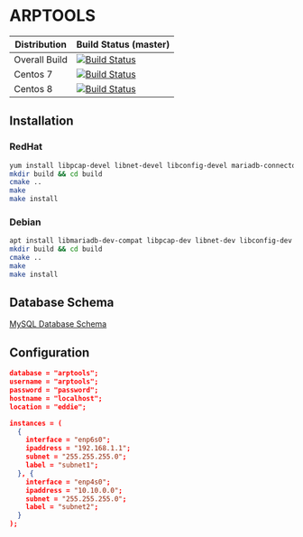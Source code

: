 # ARPTOOLS

| Distribution           | Build Status (master) |
| ---------------------- | ----------------------|
| Overall Build          | [![Build Status](https://dev.azure.com/nsls-ii/arptools/_apis/build/status/NSLS-II.arptools?branchName=main)](https://dev.azure.com/nsls-ii/arptools/_build/latest?definitionId=5&branchName=master)|
| Centos 7               | [![Build Status](https://dev.azure.com/nsls-ii/arptools/_apis/build/status/NSLS-II.arptools?branchName=main&jobName=Build&configuration=Build%20centos7)](https://dev.azure.com/nsls-ii/arptools/_build/latest?definitionId=5&branchName=master) |
| Centos 8               | [![Build Status](https://dev.azure.com/nsls-ii/arptools/_apis/build/status/NSLS-II.arptools?branchName=main&jobName=Build&configuration=Build%20centos8)](https://dev.azure.com/nsls-ii/arptools/_build/latest?definitionId=5&branchName=master) |

## Installation

### RedHat

```bash
yum install libpcap-devel libnet-devel libconfig-devel mariadb-connector-c-devel
mkdir build && cd build
cmake ..
make
make install
```

### Debian

```bash
apt install libmariadb-dev-compat libpcap-dev libnet-dev libconfig-dev cmake
mkdir build && cd build
cmake ..
make
make install
```

## Database Schema

[MySQL Database Schema](mysql/create_database.sql)

## Configuration

```json
database = "arptools";
username = "arptools";
password = "password";
hostname = "localhost";
location = "eddie";

instances = (
  {
    interface = "enp6s0";
    ipaddress = "192.168.1.1";
    subnet = "255.255.255.0";
    label = "subnet1";
  }, {
    interface = "enp4s0";
    ipaddress = "10.10.0.0";
    subnet = "255.255.255.0";
    label = "subnet2";
  }
);
```
